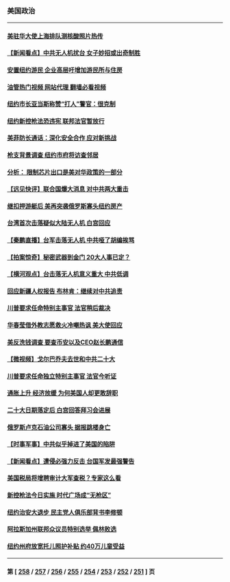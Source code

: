 ### 美国政治
---
#### [美驻华大使上海排队测核酸照片热传](../../pages/ncid1078159/n13816123.md?09022045) 
#### [【新闻看点】中共无人机扰台 女子妙招或出奇制胜](../../pages/ncid1078159/n13815726.md?09022045) 
#### [安置纽约游民 企业高层吁增加游民所与住房](../../pages/ncid1078159/n13815868.md?09022045) 
#### [油管热门视频 网站代理 翻墙必看视频](http://209.222.30.114:81/youtube.html?09022045)
#### [纽约市长亚当斯称赞“打人”警官：很克制](../../pages/ncid1078159/n13815844.md?09022045) 
#### [纽约新控枪法恐违宪 联邦法官暂放行](../../pages/ncid1078159/n13815846.md?09022045) 
#### [美菲防长通话：深化安全合作 应对新挑战](../../pages/ncid1078159/n13815931.md?09022045) 
#### [枪支背景调查 纽约市府将访查邻居](../../pages/ncid1078159/n13815851.md?09022045) 
#### [分析： 限制芯片出口是美对华政策的一部分](../../pages/ncid1078159/n13815702.md?09022045) 
#### [【远见快评】联合国爆大消息 对中共两大重击](../../pages/ncid1078159/n13815733.md?09022045) 
#### [继扣押游艇后 美再突袭俄罗斯寡头纽约房产](../../pages/ncid1078159/n13815704.md?09022045) 
#### [台湾首次击落疑似大陆无人机 白宫回应](../../pages/ncid1078159/n13815711.md?09022045) 
#### [【秦鹏直播】台军击落无人机 中共哑了胡编挨骂](../../pages/ncid1078159/n13815720.md?09022045) 
#### [【拍案惊奇】秘密武器到金门 20大人事已定？](../../pages/ncid1078159/n13815526.md?09022045) 
#### [【横河观点】台击落无人机意义重大 中共低调](../../pages/ncid1078159/n13815703.md?09022045) 
#### [回应新疆人权报告 布林肯：继续对中共追责](../../pages/ncid1078159/n13815660.md?09022045) 
#### [川普要求任命特别主事官 法官稍后裁决](../../pages/ncid1078159/n13815647.md?09022045) 
#### [华春莹借外教志愿救火冷嘲热讽 美大使回应](../../pages/ncid1078159/n13815600.md?09022045) 
#### [美反洗钱调查 要查币安以及CEO赵长鹏通信](../../pages/ncid1078159/n13815597.md?09022045) 
#### [【微视频】戈尔巴乔夫去世和中共二十大](../../pages/ncid1078159/n13814943.md?09022045) 
#### [川普要求任命独立特别主事官 法官今听证](../../pages/ncid1078159/n13815522.md?09022045) 
#### [通胀上升 经济放缓 为何美国人却更敢辞职](../../pages/ncid1078159/n13815533.md?09022045) 
#### [二十大日期落定后 白宫回答拜习会进展](../../pages/ncid1078159/n13815440.md?09022045) 
#### [俄罗斯卢克石油公司寡头 据报跳楼身亡](../../pages/ncid1078159/n13815384.md?09022045) 
#### [【时事军事】中共似乎掉进了美国的陷阱](../../pages/ncid1078159/n13814851.md?09022045) 
#### [【新闻看点】遭侵必强力反击 台国军发最强警告](../../pages/ncid1078159/n13814177.md?09022045) 
#### [美国税局将增聘审计大军查税？专家这么看](../../pages/ncid1078159/n13815013.md?09022045) 
#### [新控枪法今日实施 时代广场成“无枪区”](../../pages/ncid1078159/n13815128.md?09022045) 
#### [纽约治安大退步 民主党人俱乐部背书李修顿](../../pages/ncid1078159/n13815139.md?09022045) 
#### [阿拉斯加州联邦众议员特别选举 佩林败选](../../pages/ncid1078159/n13815007.md?09022045) 
#### [纽约州府放宽托儿照护补贴 约40万儿童受益](../../pages/ncid1078159/n13815101.md?09022045) 

---
#### 第 [ [258](./258.md?09022045) / [257](./257.md?09022045) / [256](./256.md?09022045) / [255](./255.md?09022045) / [254](./254.md?09022045) / [253](./253.md?09022045) / [252](./252.md?09022045) / [251](./251.md?09022045) ] 页
